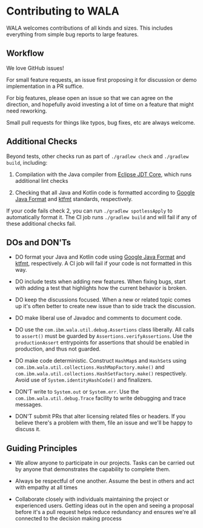 Contributing to WALA
====================

WALA welcomes contributions of all kinds and sizes. This includes
everything from simple bug reports to large features.

Workflow
--------

We love GitHub issues!

For small feature requests, an issue first proposing it for discussion
or demo implementation in a PR suffice.

For big features, please open an issue so that we can agree on the
direction, and hopefully avoid investing a lot of time on a feature
that might need reworking.

Small pull requests for things like typos, bug fixes, etc are always welcome.

Additional Checks
-----------------

Beyond tests, other checks run as part of `./gradlew check` and
`./gradlew build`, including:

1. Compilation with the Java compiler from [Eclipse JDT
   Core](https://www.eclipse.org/jdt/core/), which runs additional
   lint checks

1. Checking that all Java and Kotlin code is formatted according to
   [Google Java Format](https://github.com/google/google-java-format)
   and [ktfmt](https://facebook.github.io/ktfmt/) standards,
   respectively.

If your code fails check 2, you can run `./gradlew spotlessApply` to
automatically format it.  The CI job runs `./gradlew build` and will
fail if any of these additional checks fail.

DOs and DON'Ts
--------------

* DO format your Java and Kotlin code using [Google Java
  Format](https://github.com/google/google-java-format) and
  [ktfmt](https://facebook.github.io/ktfmt/), respectively.  A CI job
  will fail if your code is not formatted in this way.

* DO include tests when adding new features. When fixing bugs, start
  with adding a test that highlights how the current behavior is
  broken.

* DO keep the discussions focused. When a new or related topic comes
  up it's often better to create new issue than to side track the
  discussion.

* DO make liberal use of Javadoc and comments to document code.

* DO use the `com.ibm.wala.util.debug.Assertions` class liberally. All
  calls to `assert()` must be guarded by
  `Assertions.verifyAssertions`. Use the `productionAssert`
  entrypoints for assertions that should be enabled in production, and
  thus not guarded.

* DO make code deterministic.  Construct `HashMap`s and `HashSet`s
  using `com.ibm.wala.util.collections.HashMapFactory.make()` and
  `com.ibm.wala.util.collections.HashSetFactory.make()` respectively.
  Avoid use of `System.identityHashCode()` and finalizers.

* DON'T write to `System.out` or `System.err`. Use the
  `com.ibm.wala.util.debug.Trace` facility to write debugging and
  trace messages.

* DON'T submit PRs that alter licensing related files or headers. If
  you believe there's a problem with them, file an issue and we'll be
  happy to discuss it.

Guiding Principles
------------------

* We allow anyone to participate in our projects. Tasks can be carried
  out by anyone that demonstrates the capability to complete them.

* Always be respectful of one another. Assume the best in others and
  act with empathy at all times

* Collaborate closely with individuals maintaining the project or
  experienced users. Getting ideas out in the open and seeing a
  proposal before it's a pull request helps reduce redundancy and
  ensures we're all connected to the decision making process
